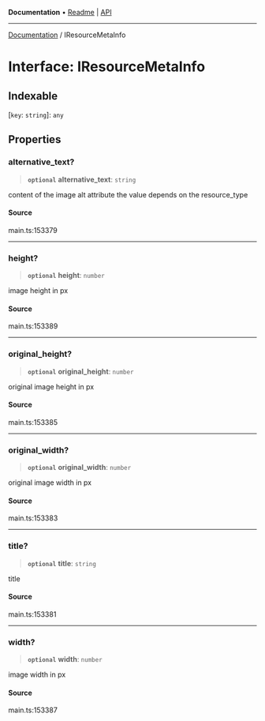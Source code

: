 **Documentation** • [Readme](../README.md) \| [API](../globals.md)

***

[Documentation](../README.md) / IResourceMetaInfo

# Interface: IResourceMetaInfo

## Indexable

 \[`key`: `string`\]: `any`

## Properties

### alternative\_text?

> **`optional`** **alternative\_text**: `string`

content of the image alt attribute
the value depends on the resource_type

#### Source

main.ts:153379

***

### height?

> **`optional`** **height**: `number`

image height in px

#### Source

main.ts:153389

***

### original\_height?

> **`optional`** **original\_height**: `number`

original image height in px

#### Source

main.ts:153385

***

### original\_width?

> **`optional`** **original\_width**: `number`

original image width in px

#### Source

main.ts:153383

***

### title?

> **`optional`** **title**: `string`

title

#### Source

main.ts:153381

***

### width?

> **`optional`** **width**: `number`

image width in px

#### Source

main.ts:153387
